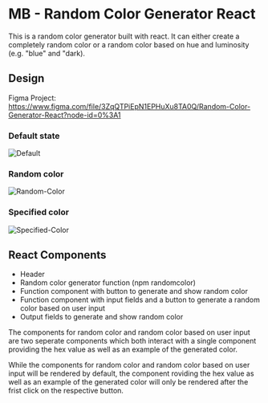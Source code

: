 # MB - Random Color Generator React

This is a random color generator built with react. It can either create a completely random color or a random color based on hue and luminosity (e.g. "blue" and "dark).


## Design
Figma Project: https://www.figma.com/file/3ZqQTPiEpN1EPHuXu8TA0Q/Random-Color-Generator-React?node-id=0%3A1

### Default state
![Default](https://user-images.githubusercontent.com/25134498/133763512-8b199e13-89d1-4701-8559-599766975299.png)

### Random color
![Random-Color](https://user-images.githubusercontent.com/25134498/133763527-78123088-e55d-4422-b9f7-9c7e67a4d320.png)

### Specified color
![Specified-Color](https://user-images.githubusercontent.com/25134498/133763535-fe5f72cc-cdb1-44d4-8228-5da650667e00.png)


## React Components
 - Header
 - Random color generator function (npm randomcolor)
 - Function component with button to generate and show random color
 - Function component with input fields and a button to generate a random color based on user input
 - Output fields to generate and show random color

The components for random color and random color based on user input are two seperate components which both interact with a single component providing the hex value as well as an example of the generated color.

While the components for random color and random color based on user input will be rendered by default, the component roviding the hex value as well as an example of the generated color will only be rendered after the frist click on the respective button.
